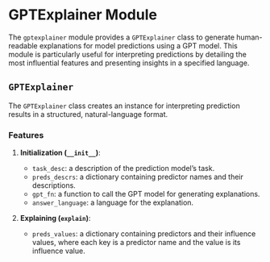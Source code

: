 # GPTExplainer Module

The `gptexplainer` module provides a `GPTExplainer` class to generate human-readable explanations for model predictions using a GPT model. This module is particularly useful for interpreting predictions by detailing the most influential features and presenting insights in a specified language.

## `GPTExplainer`

The `GPTExplainer` class creates an instance for interpreting prediction results in a structured, natural-language format.

### Features

1. **Initialization (`__init__`)**:
    - `task_desc`: a description of the prediction model’s task.
    - `preds_descrs`: a dictionary containing predictor names and their descriptions.
    - `gpt_fn`: a function to call the GPT model for generating explanations.
    - `answer_language`: a language for the explanation.

2. **Explaining (`explain`)**:
    - `preds_values`: a dictionary containing predictors and their influence values, where each key is a predictor name and the value is its influence value.